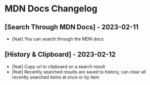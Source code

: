 # MDN Docs Changelog

## [Search Through MDN Docs] - 2023-02-11

-   [feat] You can search through the MDN docs

## [History & Clipboard] - 2023-02-12

-   [feat] Copy url to clipboard on a search result
-   [feat] Recently searched results are saved to history, can clear all recently searched items at once or by item
